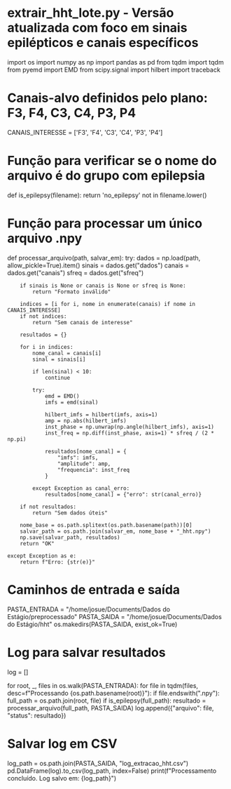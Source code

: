 # extrair_hht_lote.py - Versão atualizada com foco em sinais epilépticos e canais específicos

import os
import numpy as np
import pandas as pd
from tqdm import tqdm
from pyemd import EMD
from scipy.signal import hilbert
import traceback

# Canais-alvo definidos pelo plano: F3, F4, C3, C4, P3, P4
CANAIS_INTERESSE = ['F3', 'F4', 'C3', 'C4', 'P3', 'P4']

# Função para verificar se o nome do arquivo é do grupo com epilepsia
def is_epilepsy(filename):
    return 'no_epilepsy' not in filename.lower()

# Função para processar um único arquivo .npy
def processar_arquivo(path, salvar_em):
    try:
        dados = np.load(path, allow_pickle=True).item()
        sinais = dados.get("dados")
        canais = dados.get("canais")
        sfreq = dados.get("sfreq")
        
        if sinais is None or canais is None or sfreq is None:
            return "Formato inválido"

        indices = [i for i, nome in enumerate(canais) if nome in CANAIS_INTERESSE]
        if not indices:
            return "Sem canais de interesse"

        resultados = {}

        for i in indices:
            nome_canal = canais[i]
            sinal = sinais[i]

            if len(sinal) < 10:
                continue

            try:
                emd = EMD()
                imfs = emd(sinal)

                hilbert_imfs = hilbert(imfs, axis=1)
                amp = np.abs(hilbert_imfs)
                inst_phase = np.unwrap(np.angle(hilbert_imfs), axis=1)
                inst_freq = np.diff(inst_phase, axis=1) * sfreq / (2 * np.pi)

                resultados[nome_canal] = {
                    "imfs": imfs,
                    "amplitude": amp,
                    "frequencia": inst_freq
                }

            except Exception as canal_erro:
                resultados[nome_canal] = {"erro": str(canal_erro)}

        if not resultados:
            return "Sem dados úteis"

        nome_base = os.path.splitext(os.path.basename(path))[0]
        salvar_path = os.path.join(salvar_em, nome_base + "_hht.npy")
        np.save(salvar_path, resultados)
        return "OK"

    except Exception as e:
        return f"Erro: {str(e)}"

# Caminhos de entrada e saída
PASTA_ENTRADA = "/home/josue/Documents/Dados do Estágio/preprocessado"
PASTA_SAIDA = "/home/josue/Documents/Dados do Estágio/hht"
os.makedirs(PASTA_SAIDA, exist_ok=True)

# Log para salvar resultados
log = []

for root, _, files in os.walk(PASTA_ENTRADA):
    for file in tqdm(files, desc=f"Processando {os.path.basename(root)}"):
        if file.endswith(".npy"):
            full_path = os.path.join(root, file)
            if is_epilepsy(full_path):
                resultado = processar_arquivo(full_path, PASTA_SAIDA)
                log.append({"arquivo": file, "status": resultado})

# Salvar log em CSV
log_path = os.path.join(PASTA_SAIDA, "log_extracao_hht.csv")
pd.DataFrame(log).to_csv(log_path, index=False)
print(f"Processamento concluído. Log salvo em: {log_path}")
